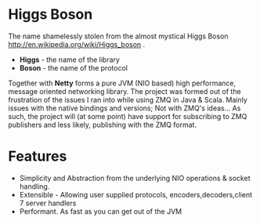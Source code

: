 # Higgs Boson

The name shamelessly stolen from the almost mystical Higgs Boson http://en.wikipedia.org/wiki/Higgs_boson .

* __Higgs__ - the name of the library
* __Boson__ - the name of the protocol

Together with __Netty__ forms a pure JVM (NIO based) high performance, message oriented networking library.
The project was formed out of the frustration of the issues I ran into while using ZMQ in Java & Scala. 
Mainly issues with the native bindings and versions; Not with ZMQ's ideas... As such, the project will
(at some point) have support for subscribing to ZMQ publishers and less likely, publishing with the ZMQ format.


# Features

* Simplicity and Abstraction from the underlying NIO operations & socket handling.
* Extensible - Allowing user supplied protocols, encoders,decoders,client 7 server handlers
* Performant. As fast as you can get out of the JVM